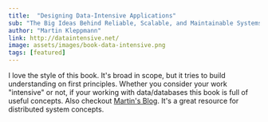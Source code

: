 ```yaml
---
title:  "Designing Data-Intensive Applications"
sub: "The Big Ideas Behind Reliable, Scalable, and Maintainable Systems"
author: "Martin Kleppmann" 
link: http://dataintensive.net/
image: assets/images/book-data-intensive.png
tags: [featured]
---
```


I love the style of this book.  It's broad in scope, but it tries to build understanding on first principles.  Whether you consider your work "intensive" or not, if your working with data/databases this book is full of useful concepts.  Also checkout [Martin's Blog](https://martin.kleppmann.com/).  It's a great resource for distributed system concepts.
